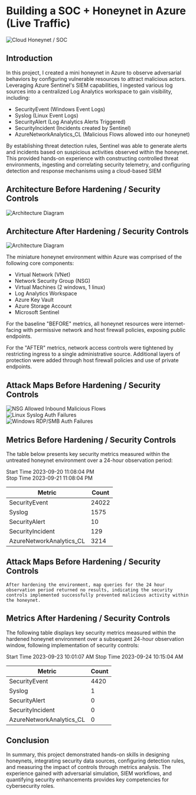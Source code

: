 # Building a SOC + Honeynet in Azure (Live Traffic)
![Cloud Honeynet / SOC](https://i.imgur.com/ZWxe03e.jpg)

## Introduction

In this project, I created a mini honeynet in Azure to observe adversarial behaviors by configuring vulnerable resources to attract malicious actors. Leveraging Azure Sentinel's SIEM capabilities, I ingested various log sources into a centralized Log Analytics workspace to gain visibility, including:

- SecurityEvent (Windows Event Logs)
- Syslog (Linux Event Logs)
- SecurityAlert (Log Analytics Alerts Triggered)
- SecurityIncident (Incidents created by Sentinel)
- AzureNetworkAnalytics_CL (Malicious Flows allowed into our honeynet)

By establishing threat detection rules, Sentinel was able to generate alerts and incidents based on suspicious activities observed within the honeynet. This provided hands-on experience with constructing controlled threat environments, ingesting and correlating security telemetry, and configuring detection and response mechanisms using a cloud-based SIEM

## Architecture Before Hardening / Security Controls
![Architecture Diagram](https://i.imgur.com/aBDwnKb.jpg)

## Architecture After Hardening / Security Controls
![Architecture Diagram](https://i.imgur.com/YQNa9Pp.jpg)

The miniature honeynet environment within Azure was comprised of the following core components:

- Virtual Network (VNet)
- Network Security Group (NSG)
- Virtual Machines (2 windows, 1 linux)
- Log Analytics Workspace
- Azure Key Vault
- Azure Storage Account
- Microsoft Sentinel

For the baseline "BEFORE" metrics, all honeynet resources were internet-facing with permissive network and host firewall policies, exposing public endpoints.

For the "AFTER" metrics, network access controls were tightened by restricting ingress to a single administrative source. Additional layers of protection were added through host firewall policies and use of private endpoints.

## Attack Maps Before Hardening / Security Controls
![NSG Allowed Inbound Malicious Flows](https://i.imgur.com/1qvswSX.png)<br>
![Linux Syslog Auth Failures](https://i.imgur.com/G1YgZt6.png)<br>
![Windows RDP/SMB Auth Failures](https://i.imgur.com/ESr9Dlv.png)<br>

## Metrics Before Hardening / Security Controls

The table below presents key security metrics measured within the untreated honeynet environment over a 24-hour observation period:


Start Time 2023-09-20 11:08:04 PM</br>
Stop Time 2023-09-21 11:08:04 PM

| Metric                   | Count
| ------------------------ | -----
| SecurityEvent            | 24022
| Syslog                   | 1575
| SecurityAlert            | 10
| SecurityIncident         | 129
| AzureNetworkAnalytics_CL | 3214

## Attack Maps Before Hardening / Security Controls

```After hardening the environment, map queries for the 24 hour observation period returned no results, indicating the security controls implemented successfully prevented malicious activity within the honeynet.```

## Metrics After Hardening / Security Controls

The following table displays key security metrics measured within the hardened honeynet environment over a subsequent 24-hour observation window, following implementation of security controls:

Start Time 2023-09-23 10:01:07 AM
Stop Time 2023-09-24 10:15:04 AM

| Metric                   | Count
| ------------------------ | -----
| SecurityEvent            | 4420
| Syslog                   | 1
| SecurityAlert            | 0
| SecurityIncident         | 0
| AzureNetworkAnalytics_CL | 0

## Conclusion

In summary, this project demonstrated hands-on skills in designing honeynets, integrating security data sources, configuring detection rules, and measuring the impact of controls through metrics analysis. The experience gained with adversarial simulation, SIEM workflows, and quantifying security enhancements provides key competencies for cybersecurity roles.
